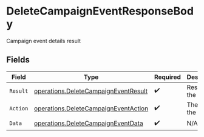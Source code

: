 # DeleteCampaignEventResponseBody

Campaign event details result


## Fields

| Field                                                                                        | Type                                                                                         | Required                                                                                     | Description                                                                                  |
| -------------------------------------------------------------------------------------------- | -------------------------------------------------------------------------------------------- | -------------------------------------------------------------------------------------------- | -------------------------------------------------------------------------------------------- |
| `Result`                                                                                     | [operations.DeleteCampaignEventResult](../../models/operations/deletecampaigneventresult.md) | :heavy_check_mark:                                                                           | Result of the request                                                                        |
| `Action`                                                                                     | [operations.DeleteCampaignEventAction](../../models/operations/deletecampaigneventaction.md) | :heavy_check_mark:                                                                           | The id of the action                                                                         |
| `Data`                                                                                       | [operations.DeleteCampaignEventData](../../models/operations/deletecampaigneventdata.md)     | :heavy_check_mark:                                                                           | N/A                                                                                          |